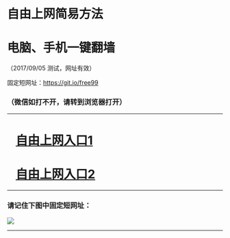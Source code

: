 ﻿# 自由上网简易方法

# 电脑、手机一键翻墙

（2017/09/05 测试，网址有效）

固定短网址：https://git.io/free99

### （微信如打不开，请转到浏览器打开）


***





# &nbsp;&nbsp; <a href="http://ft3168215589.fwq-tz1001.xyz/fwqtz01.html?t=09050017676 " target="_blank">自由上网入口1</a>
# &nbsp;&nbsp; <a href="http://ft1535224742.fwq-tz1002.xyz/fwqtz02.html?t=09050014343 " target="_blank">自由上网入口2</a>
***

### 请记住下图中固定短网址：

<img src="https://s3-us-west-2.amazonaws.com/fwq-1001/yjfq-20170905okok.png" /> 


***

